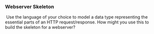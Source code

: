 ### Webserver Skeleton
​
Use the language of your choice to model a data type representing the essential parts of 
an HTTP request/response.  How might you use this to build the skeleton for a webserver? 
